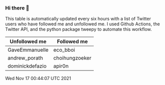 ### Hi there 👋

This table is automatically updated every six hours with a list of Twitter users who have followed me and unfollowed me. I used Github Actions, the Twitter API, and the python package tweepy to automate this workflow.

| Unfollowed me |  Followed me |
| --- | --- |
|GaveEmmanuelle|eco_bboi|
|andrew_porath|choihungzoeker|
|dominickdefazio|apir0n|
Wed Nov 17 00:44:07 UTC 2021
